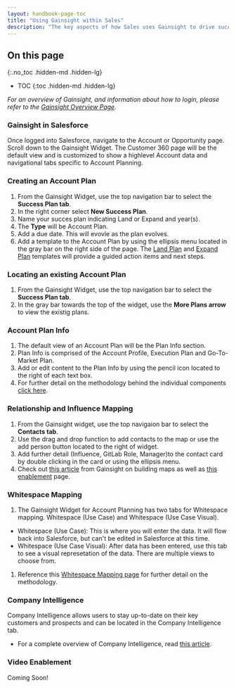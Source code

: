 ```yaml
---
layout: handbook-page-toc
title: "Using Gainsight within Sales"
description: "The key aspects of how Sales uses Gainsight to drive success for customers."
---
```


## On this page
{:.no_toc .hidden-md .hidden-lg}

- TOC
{:toc .hidden-md .hidden-lg}

*For an overview of Gainsight, and information about how to login, please refer to the [Gainsight Overview Page](/handbook/sales/gainsight/).*

### Gainsight in Salesforce

Once logged into Salesforce, navigate to the Account or Opportunity page. Scroll down to the Gainsight Widget.  The Customer 360 page will be the default view and is customized to show a highlevel Account data and navigational tabs specific to Account Planning. 

### Creating an Account Plan

1. From the Gainsight Widget, use the top navigation bar to select the **Success Plan tab**.
1. In the right corner select **New Success Plan**.
1. Name your succes plan indicating Land or Expand and year(s).
1. The **Type** will be Account Plan.
1. Add a due date. This will evovle as the plan evolves.
1. Add a template to the Account Plan by using the ellipsis menu located in the gray bar on the right side of the page. The [Land Plan](https://about.gitlab.com/handbook/sales/account-planning/#land-account-plans) and [Expand Plan](https://about.gitlab.com/handbook/sales/account-planning/#expand-account-plans) templates will provide a guided action items and next steps.
   
### Locating an existing Account Plan

1. From the Gainsight Widget, use the top navigation bar to select the **Success Plan tab**.
1. In the gray bar towards the top of the widget, use the **More Plans arrow** to view the existig plans.

### Account Plan Info

1. The default view of an Account Plan will be the Plan Info section.
1. Plan Info is comprised of the Account Profile, Execution Plan and Go-To-Market Plan. 
1. Add or edit content to the Plan Info by using the pencil icon located to the right of each text box. 
1. For further detail on the methodology behind the individual components [click here](https://about.gitlab.com/handbook/sales/account-planning/#account-profile).

### Relationship and Influence Mapping

1. From the Gainsight widget, use the top navigaion bar to select the **Contacts tab**.
1. Use the drag and drop function to add contacts to the map or use the add person button located to the right of widget. 
1. Add further detail (Influence, GitLab Role, Manager)to the contact card by double clicking in the card or using the ellipsis menu.
1. Check out [this article](https://support.gainsight.com/Gainsight_NXT/07360/People_Maps/Build_People_Maps#Business_Use_Cases) from Gainsight on building maps as well as [this enablement](https://about.gitlab.com/handbook/sales/account-planning/#relationship-and-influence-mapping) page.

### Whitespace Mapping

1.  The Gainsight Widget for Account Planning has two tabs for Whitespace mapping. Whitespace (Use Case) and Whitespace (Use Case Visual).
   - Whitespace (Use Case): This is where you will enter the data.  It will flow back into Salesforce, but can't be edited in Salesforce at this time. 
   - Whitespace (Use Case Visual): After data has been entered, use this tab to see a visual represetation of the data.  There are multiple views to choose from. 
1. Reference this [Whitespace Mapping page](https://about.gitlab.com/handbook/sales/account-planning/#white-space-mapping) for further detail on the methodology.


### Company Intelligence

Company Intelligence allows users to stay up-to-date on their key customers and prospects and can be located in the Company Intelligence tab. 
   - For a complete overview of Company Intelligence, read [this article](https://support.gainsight.com/SFDC_Edition/Company_Intelligence/About/Company_Intelligence_Overview?mt-draft=true#Overview).

### Video Enablement 

Coming Soon! 
